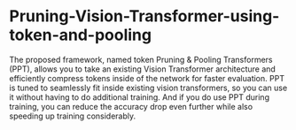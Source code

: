 # Pruning-Vision-Transformer-using-token-and-pooling

The proposed framework, named token Pruning & Pooling Transformers (PPT), allows you to take an existing Vision Transformer architecture and efficiently compress tokens inside of the network for faster evaluation. PPT is tuned to seamlessly fit inside existing vision transformers, so you can use it without having to do additional training. And if you do use PPT during training, you can reduce the accuracy drop even further while also speeding up training considerably.
